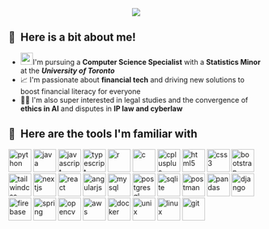 <link rel="stylesheet" type='text/css' href="https://cdn.jsdelivr.net/gh/devicons/devicon@latest/devicon.min.css" />    
<!-- ## Hi, I'm Vibhas! 👋 -->
<p align="center">
  <img src="https://capsule-render.vercel.app/api?type=blur&height=175&color=&color=001bc7&text=Hi!%20I'm%20Vibhas!%20😊&textBg=false&fontColor=ffffe8&animation=fadeIn&fontSize=40"/>
</p>
<!-- **VibhasR/vibhasr** is a ✨ _special_ ✨ repository because its `README.md` (this file) appears on your GitHub profile.-->

<h2> 🧠 &nbsp;Here is a bit about me!</h2>
<ul align="left">
  <li><img src="https://upload.wikimedia.org/wikipedia/en/thumb/0/04/Utoronto_coa.svg/1200px-Utoronto_coa.svg.png" alt="vscode" width="24.25" height="24.25"/>I'm pursuing a    <strong>Computer Science Specialist</strong> with a <strong>Statistics Minor</strong> at the <strong><em>University of Toronto</em></strong></li>
  <li> 📈 I'm passionate about <strong>financial tech</strong> and driving new solutions to boost financial literacy for everyone </li>
  <li> 👨‍⚖️ I'm also super interested in legal studies and the convergence of <strong>ethics in AI</strong> and disputes in <strong>IP law and cyberlaw</strong></li>
</ul>

<h2> 🚀 &nbsp;Here are the tools I'm familiar with</h2>
<p align="left">
  <a href="https://www.python.org"><img src="https://cdn.jsdelivr.net/gh/devicons/devicon@latest/icons/python/python-original.svg" alt="python" width="45" height="45"/></a>
  <a href="https://www.java.com/en/"><img src="https://cdn.jsdelivr.net/gh/devicons/devicon@latest/icons/java/java-original.svg" alt="java" width="45" height="45"/></a>
  <a href="https://developer.mozilla.org/en-US/docs/Web/JavaScript"><img src="https://cdn.jsdelivr.net/gh/devicons/devicon@latest/icons/javascript/javascript-original.svg" alt="javascript" width="45" height="45"/></a>
  <a href="https://www.typescriptlang.org"><img src="https://cdn.jsdelivr.net/gh/devicons/devicon@latest/icons/typescript/typescript-original.svg" alt="typescript" width="45" height="45"/></a>
  <a href="https://www.r-project.org"><img src="https://cdn.jsdelivr.net/gh/devicons/devicon@latest/icons/r/r-original.svg" alt="r" width="45" height="45"/></a>
  <a href="https://www.c-language.org"><img src="https://cdn.jsdelivr.net/gh/devicons/devicon@latest/icons/c/c-original.svg" alt="c" width="45" height="45"/></a>
  <a href="https://cplusplus.com"><img src="https://cdn.jsdelivr.net/gh/devicons/devicon@latest/icons/cplusplus/cplusplus-original.svg" alt="cplusplus" width="45" height="45"/></a>
  <a href="https://developer.mozilla.org/en-US/docs/Web/HTML"><img src="https://cdn.jsdelivr.net/gh/devicons/devicon@latest/icons/html5/html5-original.svg" alt="html5" width="45" height="45"/></a>
  <a href="https://developer.mozilla.org/en-US/docs/Web/CSS"><img src="https://cdn.jsdelivr.net/gh/devicons/devicon@latest/icons/css3/css3-original.svg" alt="css3" width="45" height="45"/></a>
  <a href="https://getbootstrap.com"><img src="https://cdn.jsdelivr.net/gh/devicons/devicon@latest/icons/bootstrap/bootstrap-original.svg" alt="bootstrap" width="45" height="45"/></a>
  <a href="https://tailwindcss.com"><img src="https://cdn.jsdelivr.net/gh/devicons/devicon@latest/icons/tailwindcss/tailwindcss-original.svg" alt="tailwindcss" width="45" height="45"/></a>
  <a href="https://nextjs.org"><img src="https://cdn.jsdelivr.net/gh/devicons/devicon@latest/icons/nextjs/nextjs-original.svg" alt="nextjs" width="45" height="45"/></a>
  <a href="https://react.dev"><img src="https://cdn.jsdelivr.net/gh/devicons/devicon@latest/icons/react/react-original.svg" alt="react" width="45" height="45"/></a>
  <a href="https://angularjs.org"><img src="https://cdn.jsdelivr.net/gh/devicons/devicon@latest/icons/angularjs/angularjs-original.svg" alt="angularjs" width="45" height="45"/></a>     
  <a href="https://www.mysql.com"><img src="https://cdn.jsdelivr.net/gh/devicons/devicon@latest/icons/mysql/mysql-original.svg" alt="mysql" width="45" height="45"/></a>
  <a href="https://www.postgresql.org"><img src="https://cdn.jsdelivr.net/gh/devicons/devicon@latest/icons/postgresql/postgresql-original.svg" alt="postgresql" width="45" height="45"/></a>
  <a href="https://www.sqlite.org"><img src="https://cdn.jsdelivr.net/gh/devicons/devicon@latest/icons/sqlite/sqlite-original.svg" alt="sqlite" width="45" height="45"/></a>
  <a href="https://www.postman.com"><img src="https://cdn.jsdelivr.net/gh/devicons/devicon@latest/icons/postman/postman-original.svg" alt="postman" width="45" height="45"/></a>
  <a href="https://pandas.pydata.org"><img src="https://cdn.jsdelivr.net/gh/devicons/devicon@latest/icons/pandas/pandas-original.svg" alt="pandas" width="45" height="45"/></a>
  <a href="https://www.djangoproject.com"><img src="https://www.svgrepo.com/show/353657/django-icon.svg" alt="django" width="45" height="45"/></a>
  <a href="https://firebase.google.com"><img src="https://cdn.jsdelivr.net/gh/devicons/devicon@latest/icons/firebase/firebase-original.svg" alt="firebase" width="45" height="45"/></a>
  <a href="https://spring.io"><img src="https://cdn.jsdelivr.net/gh/devicons/devicon@latest/icons/spring/spring-original.svg" alt="spring" width="45" height="45"/></a>
  <a href="https://opencv.org"><img src="https://cdn.jsdelivr.net/gh/devicons/devicon@latest/icons/opencv/opencv-original.svg" alt="opencv" width="45" height="45"/></a>
  <a href="https://aws.amazon.com"><img src="https://cdn.jsdelivr.net/gh/devicons/devicon@latest/icons/amazonwebservices/amazonwebservices-plain-wordmark.svg" alt="aws" width="45" height="45"/></a>
  <a href="https://www.docker.com"><img src="https://cdn.jsdelivr.net/gh/devicons/devicon@latest/icons/docker/docker-plain.svg" alt="docker" width="45" height="45"/></a>
  <a href="https://unix.org/what_is_unix/history_timeline.html"><img src="https://cdn.jsdelivr.net/gh/devicons/devicon@latest/icons/unix/unix-original.svg" alt="unix" width="45" height="45"/></a>
  <a href="https://www.linux.org"><img src="https://cdn.jsdelivr.net/gh/devicons/devicon@latest/icons/linux/linux-original.svg" alt="linux" width="45" height="45"/></a>
  <a href="https://git-scm.com"><img src="https://cdn.jsdelivr.net/gh/devicons/devicon@latest/icons/git/git-original.svg" alt="git" width="45" height="45"/></a>        
  <!-- <em><p>More icons to be added... (WIP)</p></em> -->
</p>
